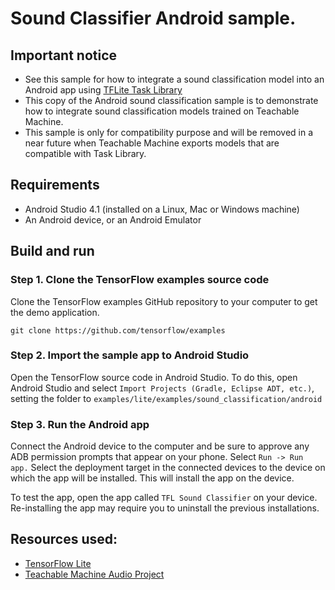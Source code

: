 # Sound Classifier Android sample.

## Important notice

*   See this sample for how to integrate a sound classification model into an
    Android app using
    [TFLite Task Library](https://github.com/tensorflow/examples/tree/master/lite/examples/sound_classification/android)
*   This copy of the Android sound classification sample is to demonstrate how
    to integrate sound classification models trained on Teachable Machine.
*   This sample is only for compatibility purpose and will be removed in a near
    future when Teachable Machine exports models that are compatible with Task
    Library.

## Requirements

*   Android Studio 4.1 (installed on a Linux, Mac or Windows machine)
*   An Android device, or an Android Emulator

## Build and run

### Step 1. Clone the TensorFlow examples source code

Clone the TensorFlow examples GitHub repository to your computer to get the demo
application.

```
git clone https://github.com/tensorflow/examples
```

### Step 2. Import the sample app to Android Studio

Open the TensorFlow source code in Android Studio. To do this, open Android
Studio and select `Import Projects (Gradle, Eclipse ADT, etc.)`, setting the
folder to `examples/lite/examples/sound_classification/android`

### Step 3. Run the Android app

Connect the Android device to the computer and be sure to approve any ADB
permission prompts that appear on your phone. Select `Run -> Run app.` Select
the deployment target in the connected devices to the device on which the app
will be installed. This will install the app on the device.

To test the app, open the app called `TFL Sound Classifier` on your device.
Re-installing the app may require you to uninstall the previous installations.

## Resources used:

*   [TensorFlow Lite](https://www.tensorflow.org/lite)
*   [Teachable Machine Audio Project](https://teachablemachine.withgoogle.com/train/audio)
